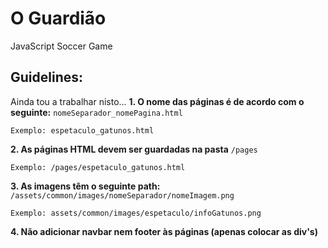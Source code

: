# O Guardião
JavaScript Soccer Game

## Guidelines:

Ainda tou a trabalhar nisto...
**1. O nome das páginas é de acordo com o seguinte:** `nomeSeparador_nomePagina.html`
```
Exemplo: espetaculo_gatunos.html
```
**2. As páginas HTML devem ser guardadas na pasta** `/pages`
```
Exemplo: /pages/espetaculo_gatunos.html
```
**3. As imagens têm o seguinte path:** `/assets/common/images/nomeSeparador/nomeImagem.png`
```
Exemplo: assets/common/images/espetaculo/infoGatunos.png
```
**4. Não adicionar navbar nem footer às páginas (apenas colocar as div's)**
